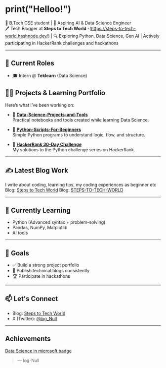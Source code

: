 # print("Helloo!")


🚀  B.Tech CSE student | 🧠 Aspiring AI & Data Science Engineer  
🖊️ Tech Blogger at **Steps to Tech World** -(https://steps-to-tech-world.hashnode.dev/) |
🔍 Exploring Python, Data Science, Gen AI | Actively participating in HackerRank challenges and hackathons 

---

## 💼 Current Roles
- 🎓 Intern @ **Teklearn** (Data Science)


## 👨‍💻 Projects & Learning Portfolio
Here’s what I’ve been working on:

- 🔧 [**Data-Science-Projects-and-Tools**](https://github.com/log-Null/Data-Science-Projects-and-Tools)  
  Practical notebooks and tools created while learning Data Science.

- 🐍 [**Python-Scripts-For-Beginners**](https://github.com/log-Null/Python-Scripts-For-Beginners)  
  Simple Python programs to understand logic, flow, and structure.

- 📘 [**HackerRank 30-Day Challenge**](https://github.com/log-Null/HackerRank-30-day-challenge-solutions)  
  My solutions to the Python challenge series on HackerRank.

---

## ✍️ Latest Blog Work
I write about coding, learning tips, my coding experiences as beginner etc
  Blog: [Steps to Tech World](https://steps-to-tech-world.blogspot.com/)
  Blog: [STEPS-TO-TECH-WORLD](https://steps-to-tech-world.hashnode.dev/)



---

## 📌 Currently Learning
- Python (Advanced syntax + problem-solving)
- Pandas, NumPy, Matplotlib
-  AI tools

---

## 🧠 Goals 
- ✅ Build a strong project portfolio
- 📜 Publish technical blogs consistently
- 🏆 Participate in hackathons 
  

---

## 📫 Let's Connect
- Blog: [Steps to Tech World](https://steps-to-tech-world.hashnode.dev/)
- X (Twitter): [@log_Null](https://x.com/log_Null)

---
## Achievements
[Data Science in microsoft badge](https://learn.microsoft.com/api/achievements/share/en-us/PavithraRajesh-7774/H7SUXQF8?sharingId=2A6AB39C8114D06)

> — log-Null
